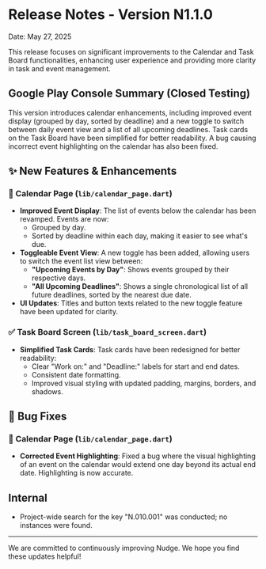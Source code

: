 # Release Notes - Version N1.1.0

Date: May 27, 2025

This release focuses on significant improvements to the Calendar and Task Board functionalities, enhancing user experience and providing more clarity in task and event management.

## Google Play Console Summary (Closed Testing)

This version introduces calendar enhancements, including improved event display (grouped by day, sorted by deadline) and a new toggle to switch between daily event view and a list of all upcoming deadlines. Task cards on the Task Board have been simplified for better readability. A bug causing incorrect event highlighting on the calendar has also been fixed.

## ✨ New Features & Enhancements

### 📅 Calendar Page (`lib/calendar_page.dart`)

*   **Improved Event Display**: The list of events below the calendar has been revamped. Events are now:
    *   Grouped by day.
    *   Sorted by deadline within each day, making it easier to see what's due.
*   **Toggleable Event View**: A new toggle has been added, allowing users to switch the event list view between:
    *   **"Upcoming Events by Day"**: Shows events grouped by their respective days.
    *   **"All Upcoming Deadlines"**: Shows a single chronological list of all future deadlines, sorted by the nearest due date.
*   **UI Updates**: Titles and button texts related to the new toggle feature have been updated for clarity.

### ✅ Task Board Screen (`lib/task_board_screen.dart`)

*   **Simplified Task Cards**: Task cards have been redesigned for better readability:
    *   Clear "Work on:" and "Deadline:" labels for start and end dates.
    *   Consistent date formatting.
    *   Improved visual styling with updated padding, margins, borders, and shadows.

## 🐞 Bug Fixes

### 📅 Calendar Page (`lib/calendar_page.dart`)

*   **Corrected Event Highlighting**: Fixed a bug where the visual highlighting of an event on the calendar would extend one day beyond its actual end date. Highlighting is now accurate.

## Internal

*   Project-wide search for the key "N.010.001" was conducted; no instances were found.

---

We are committed to continuously improving Nudge. We hope you find these updates helpful!
